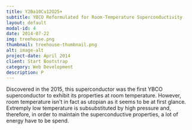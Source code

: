 ```yaml
---
title: Y2Ba10Cu12O25+
subtitle: YBCO Reformulated for Room-Temperature Superconductivity
layout: default
modal-id: 4
date: 2014-07-22
img: treehouse.png
thumbnail: treehouse-thumbnail.png
alt: image-alt
project-date: April 2014
client: Start Bootstrap
category: Web Development
description: P
---
```

Discovered in the 2015, this superconductor was the first YBCO superconductor to exhibit its properties at room temperature. However, room temperature isn't in fact as utopian as it seems to be at first glance. Extremply low temperature is subsubstituted by high pressure and, therefore, in order to maintain the superconductive properties, a lot of energy have to be spend.